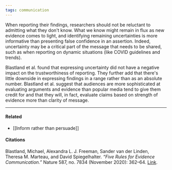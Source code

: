 ```yaml
---
tags: communication
---
```


When reporting their findings, researchers should not be reluctant to admitting what they don't know. What we know might remain in flux as new evidence comes to light, and identifying remaining uncertainties is more informative than presenting false confidence in an assertion. Indeed, uncertainty may be a critical part of the message that needs to be shared, such as when reporting on dynamic situations (like COVID guidelines and trends).

Blastland et al. found that expressing uncertainty did not have a negative impact on the trustworthiness of reporting. They further add that there's little downside in expressing findings in a range rather than as an absolute number. Blastland et al. suggest that audiences are more sophisticated at evaluating arguments and evidence than popular media tend to give them credit for and that they will, in fact, evaluate claims based on strength of evidence more than clarity of message.

---

#### Related

-   [[Inform rather than persuade]]

#### Citations

Blastland, Michael, Alexandra L. J. Freeman, Sander van der Linden, Theresa M. Marteau, and David Spiegelhalter. _“Five Rules for Evidence Communication.”_ Nature 587, no. 7834 (November 2020): 362–64. [Link](https://doi.org/10.1038/d41586-020-03189-1).